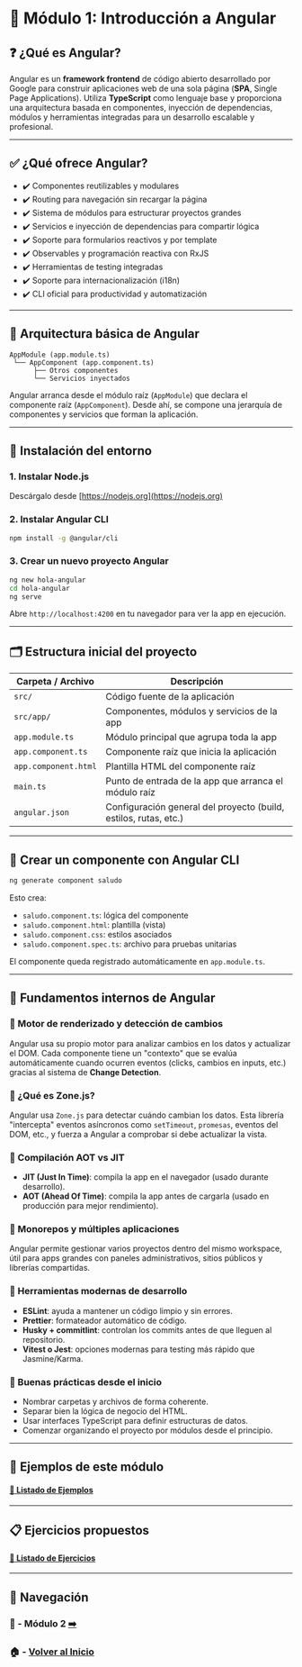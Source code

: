 
# 📘 Módulo 1: Introducción a Angular

## ❓ ¿Qué es Angular?

Angular es un **framework frontend** de código abierto desarrollado por Google para construir aplicaciones web de una sola página (**SPA**, Single Page Applications). Utiliza **TypeScript** como lenguaje base y proporciona una arquitectura basada en componentes, inyección de dependencias, módulos y herramientas integradas para un desarrollo escalable y profesional.

---

## ✅ ¿Qué ofrece Angular?

- ✔️ Componentes reutilizables y modulares
- ✔️ Routing para navegación sin recargar la página
- ✔️ Sistema de módulos para estructurar proyectos grandes
- ✔️ Servicios e inyección de dependencias para compartir lógica
- ✔️ Soporte para formularios reactivos y por template
- ✔️ Observables y programación reactiva con RxJS
- ✔️ Herramientas de testing integradas
- ✔️ Soporte para internacionalización (i18n)
- ✔️ CLI oficial para productividad y automatización

---

## 🧠 Arquitectura básica de Angular

```plaintext
AppModule (app.module.ts)
 └── AppComponent (app.component.ts)
      ├── Otros componentes
      └── Servicios inyectados
```

Angular arranca desde el módulo raíz (`AppModule`) que declara el componente raíz (`AppComponent`). Desde ahí, se compone una jerarquía de componentes y servicios que forman la aplicación.

---

## 🔧 Instalación del entorno

### 1. Instalar Node.js

Descárgalo desde [https://nodejs.org](https://nodejs.org)

### 2. Instalar Angular CLI

```bash
npm install -g @angular/cli
```

### 3. Crear un nuevo proyecto Angular

```bash
ng new hola-angular
cd hola-angular
ng serve
```

Abre `http://localhost:4200` en tu navegador para ver la app en ejecución.

---

## 🗂️ Estructura inicial del proyecto

| Carpeta / Archivo           | Descripción                                                                 |
|-----------------------------|-----------------------------------------------------------------------------|
| `src/`                      | Código fuente de la aplicación                                              |
| `src/app/`                  | Componentes, módulos y servicios de la app                                  |
| `app.module.ts`             | Módulo principal que agrupa toda la app                                     |
| `app.component.ts`          | Componente raíz que inicia la aplicación                                    |
| `app.component.html`        | Plantilla HTML del componente raíz                                          |
| `main.ts`                   | Punto de entrada de la app que arranca el módulo raíz                       |
| `angular.json`              | Configuración general del proyecto (build, estilos, rutas, etc.)            |

---

## 🧩 Crear un componente con Angular CLI

```bash
ng generate component saludo
```

Esto crea:

- `saludo.component.ts`: lógica del componente
- `saludo.component.html`: plantilla (vista)
- `saludo.component.css`: estilos asociados
- `saludo.component.spec.ts`: archivo para pruebas unitarias

El componente queda registrado automáticamente en `app.module.ts`.

---

## 🧠 Fundamentos internos de Angular

### 🔹 Motor de renderizado y detección de cambios

Angular usa su propio motor para analizar cambios en los datos y actualizar el DOM. Cada componente tiene un "contexto" que se evalúa automáticamente cuando ocurren eventos (clicks, cambios en inputs, etc.) gracias al sistema de **Change Detection**.

### 🔹 ¿Qué es Zone.js?

Angular usa `Zone.js` para detectar cuándo cambian los datos. Esta librería "intercepta" eventos asíncronos como `setTimeout`, `promesas`, eventos del DOM, etc., y fuerza a Angular a comprobar si debe actualizar la vista.

### 🔹 Compilación AOT vs JIT

- **JIT (Just In Time)**: compila la app en el navegador (usado durante desarrollo).
- **AOT (Ahead Of Time)**: compila la app antes de cargarla (usado en producción para mejor rendimiento).

### 🔹 Monorepos y múltiples aplicaciones

Angular permite gestionar varios proyectos dentro del mismo workspace, útil para apps grandes con paneles administrativos, sitios públicos y librerías compartidas.

### 🔹 Herramientas modernas de desarrollo

- **ESLint**: ayuda a mantener un código limpio y sin errores.
- **Prettier**: formateador automático de código.
- **Husky + commitlint**: controlan los commits antes de que lleguen al repositorio.
- **Vitest o Jest**: opciones modernas para testing más rápido que Jasmine/Karma.

### 🔹 Buenas prácticas desde el inicio

- Nombrar carpetas y archivos de forma coherente.
- Separar bien la lógica de negocio del HTML.
- Usar interfaces TypeScript para definir estructuras de datos.
- Comenzar organizando el proyecto por módulos desde el principio.

---

## 🧪 Ejemplos de este módulo

#### [🔗 Listado de Ejemplos](./Ejemplos/README.md)

---

## 📋 Ejercicios propuestos

#### [🔗 Listado de Ejercicios](./Ejercicios/README.md)

---

## 🔁 Navegación

### 📘 - Módulo 2 [➡️](../Modulo_2_Componentes_y_Data_Binding/Modulo_2.md)

### 🏠 - [Volver al Inicio](../README.md)



